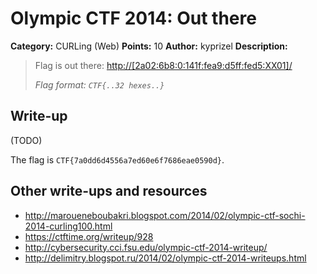 # Olympic CTF 2014: Out there

**Category:** CURLing (Web)
**Points:** 10
**Author:** kyprizel
**Description:**

> Flag is out there: <http://[2a02:6b8:0:141f:fea9:d5ff:fed5:XX01]/>
>
> _Flag format: `CTF{..32 hexes..}`_

## Write-up

(TODO)

The flag is `CTF{7a0dd6d4556a7ed60e6f7686eae0590d}`.

## Other write-ups and resources

* <http://maroueneboubakri.blogspot.com/2014/02/olympic-ctf-sochi-2014-curling100.html>
* <https://ctftime.org/writeup/928>
* <http://cybersecurity.cci.fsu.edu/olympic-ctf-2014-writeup/>
* <http://delimitry.blogspot.ru/2014/02/olympic-ctf-2014-writeups.html>
